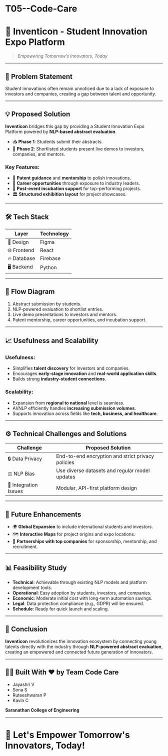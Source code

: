 # T05--Code-Care
# 🚀 Inventicon - Student Innovation Expo Platform

> *Empowering Tomorrow’s Innovators, Today*

---

## 🧩 Problem Statement

Student innovations often remain unnoticed due to a lack of exposure to investors and companies, creating a gap between talent and opportunity.

---

## 💡 Proposed Solution

**Inventicon** bridges this gap by providing a Student Innovation Expo Platform powered by **NLP-based abstract evaluation**.

- 📥 **Phase 1**: Students submit their abstracts.
- 🎤 **Phase 2**: Shortlisted students present live demos to investors, companies, and mentors.

### Key Features:
- 📜 **Patent guidance** and **mentorship** to polish innovations.
- 🏢 **Career opportunities** through exposure to industry leaders.
- 🌱 **Post-event incubation support** for top-performing projects.
- 🏛️ **Structured exhibition layout** for project showcases.

---

## 🛠️ Tech Stack

| Layer         | Technology   |
|---------------|--------------|
| 🎨 Design     | Figma         |
| 🌐 Frontend   | React         |
| 🔥 Database   | Firebase      |
| 🖥️ Backend    | Python        |

---

## 🔄 Flow Diagram

1. Abstract submission by students.
2. NLP-powered evaluation to shortlist entries.
3. Live demo presentations to investors and mentors.
4. Patent mentorship, career opportunities, and incubation support.

---

## 📈 Usefulness and Scalability

### Usefulness:
- Simplifies **talent discovery** for investors and companies.
- Encourages **early-stage innovation** and **real-world application skills**.
- Builds strong **industry-student connections**.

### Scalability:
- Expansion from **regional to national** level is seamless.
- AI/NLP efficiently handles **increasing submission volumes**.
- Supports innovation across fields like **tech, business, and healthcare**.

---

## ⚙️ Technical Challenges and Solutions

| Challenge           | Proposed Solution |
|----------------------|-------------------|
| 🔒 Data Privacy      | End-to-end encryption and strict privacy policies |
| ⚖️ NLP Bias          | Use diverse datasets and regular model updates |
| 🔗 Integration Issues| Modular, API-first platform design |

---

## 🔮 Future Enhancements

- 🌍 **Global Expansion** to include international students and investors.
- 🗺️ **Interactive Maps** for project origins and expo locations.
- 🤝 **Partnerships with top companies** for sponsorship, mentorship, and recruitment.

---

## 📊 Feasibility Study

- **Technical**: Achievable through existing NLP models and platform development tools.
- **Operational**: Easy adoption by students, investors, and companies.
- **Economic**: Moderate initial cost with long-term automation savings.
- **Legal**: Data protection compliance (e.g., GDPR) will be ensured.
- **Schedule**: Ready for quick launch and scaling.

---

## 🏁 Conclusion

**Inventicon** revolutionizes the innovation ecosystem by connecting young talents directly with the industry through **NLP-powered abstract evaluation**, creating an empowered and connected future generation of innovators.

---

## 👩‍💻 Built With ❤️ by Team Code Care

- Jayashri V
- Sona S
- Ruteeshwaran P
- Kavin C

**Saranathan College of Engineering**

---

# 🌟 Let's Empower Tomorrow's Innovators, Today!
